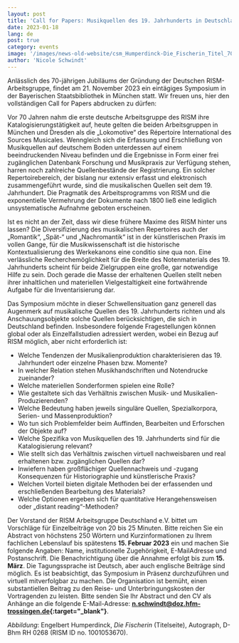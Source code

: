 ```yaml
---
layout: post
title: 'Call for Papers: Musikquellen des 19. Jahrhunderts in Deutschland: Herausforderungen und Chancen'
date: 2023-01-18
lang: de
post: true
category: events
image: '/images/news-old-website/csm_Humperdinck-Die_Fischerin_Titel_703c1566dc.jpg'
author: 'Nicole Schwindt'
---
```


Anlässlich des 70-jährigen Jubiläums der Gründung der Deutschen RISM-Arbeitsgruppe, findet am 21. November 2023 ein eintägiges Symposium in der Bayerischen Staatsbibliothek in München statt. Wir freuen uns, hier den vollständigen Call for Papers abdrucken zu dürfen:

Vor 70 Jahren nahm die erste deutsche Arbeitsgruppe des RISM ihre Katalogisierungstätigkeit auf, heute gelten die beiden Arbeitsgruppen in München und Dresden als die „Lokomotive“ des Répertoire International des Sources Musicales.
Wenngleich sich die Erfassung und Erschließung von Musikquellen auf deutschem Boden unterdessen auf einem beeindruckenden Niveau befinden und die Ergebnisse in Form einer frei zugänglichen Datenbank Forschung und Musikpraxis zur Verfügung stehen, harren noch zahlreiche Quellenbestände der Registrierung. Ein solcher Repertoirebereich, der bislang nur extensiv erfasst und elektronisch zusammengeführt wurde, sind die musikalischen Quellen seit dem 19. Jahrhundert. Die Pragmatik des Arbeitsprogramms von RISM und die exponentielle Vermehrung der Dokumente nach 1800 ließ eine lediglich unsystematische Aufnahme geboten erscheinen.

Ist es nicht an der Zeit, dass wir diese frühere Maxime des RISM hinter uns lassen? Die Diversifizierung des musikalischen Repertoires auch der „Romantik“, „Spät-“ und „Nachromantik“ ist in der künstlerischen Praxis im vollen Gange, für die Musikwissenschaft ist die historische Kontextualisierung des Werkekanons eine conditio sine qua non. Eine verlässliche Recherchemöglichkeit für die Breite des Notenmaterials des 19. Jahrhunderts scheint für beide Zielgruppen eine große, gar notwendige Hilfe zu sein. Doch gerade die Masse der erhaltenen Quellen stellt neben ihrer inhaltlichen und materiellen Vielgestaltigkeit eine fortwährende Aufgabe für die Inventarisierung dar.

Das Symposium möchte in dieser Schwellensituation ganz generell das Augenmerk auf musikalische Quellen des 19. Jahrhunderts richten und als Anschauungsobjekte solche Quellen berücksichtigen, die sich in Deutschland befinden. Insbesondere folgende Fragestellungen können global oder als Einzelfallstudien adressiert werden, wobei ein Bezug auf RISM möglich, aber nicht erforderlich ist:

- Welche Tendenzen der Musikalienproduktion charakterisieren das 19. Jahrhundert oder einzelne Phasen bzw. Momente?
- In welcher Relation stehen Musikhandschriften und Notendrucke zueinander?
- Welche materiellen Sonderformen spielen eine Rolle?
- Wie gestaltete sich das Verhältnis zwischen Musik- und Musikalien-Produzierenden?
- Welche Bedeutung haben jeweils singuläre Quellen, Spezialkorpora, Serien- und Massenproduktion?
- Wo tun sich Problemfelder beim Auffinden, Bearbeiten und Erforschen der Objekte auf?
- Welche Spezifika von Musikquellen des 19. Jahrhunderts sind für die Katalogisierung relevant?
- Wie stellt sich das Verhältnis zwischen virtuell nachweisbaren und real erhaltenen bzw. zugänglichen Quellen dar?
- Inwiefern haben großflächiger Quellennachweis und -zugang Konsequenzen für Historiographie und künstlerische Praxis?
- Welchen Vorteil bieten digitale Methoden bei der erfassenden und erschließenden Bearbeitung des Materials?
- Welche Optionen ergeben sich für quantitative Herangehensweisen oder „distant reading“-Methoden?

Der Vorstand der RISM Arbeitsgruppe Deutschland e.V. bittet um Vorschläge für Einzelbeiträge von 20 bis 25 Minuten. Bitte reichen Sie ein Abstract von höchstens 250 Wörtern und Kurzinformationen zu Ihrem fachlichen Lebenslauf bis spätestens **15. Februar 2023** ein und machen Sie folgende Angaben: Name, institutionelle Zugehörigkeit, E-MailAdresse und Postanschrift. Die Benachrichtigung über die Annahme erfolgt bis zum **15. März**.
Die Tagungssprache ist Deutsch, aber auch englische Beiträge sind möglich. Es ist beabsichtigt, das Symposium in Präsenz durchzuführen und virtuell mitverfolgbar zu machen.
Die Organisation ist bemüht, einen substantiellen Beitrag zu den Reise- und Unterbringungskosten der Vortragenden zu leisten. Bitte senden Sie Ihr Abstract und den CV als Anhänge an die folgende E-Mail-Adresse: **[n.schwindt@doz.hfm-trossingen.de](mailto:n.schwindt@doz.hfm-trossingen.de){:target="_blank"}**.

_Abbildung_: Engelbert Humperdinck, _Die Fischerin_ (Titelseite), Autograph, D-Bhm RH 0268 (RISM ID no. 1001053670). 
